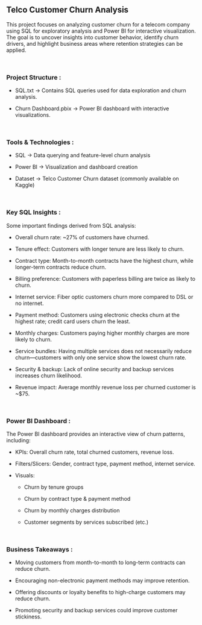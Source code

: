 ## Telco Customer Churn Analysis

This project focuses on analyzing customer churn for a telecom company using SQL for exploratory analysis and Power BI for interactive visualization. The goal is to uncover insights into customer behavior, identify churn drivers, and highlight business areas where retention strategies can be applied.

&nbsp;

### **Project Structure :**

- SQL.txt → Contains SQL queries used for data exploration and churn analysis.

- Churn Dashboard.pbix → Power BI dashboard with interactive visualizations.

&nbsp;

### **Tools & Technologies :**

- SQL → Data querying and feature-level churn analysis

- Power BI → Visualization and dashboard creation

- Dataset → Telco Customer Churn dataset (commonly available on Kaggle)

&nbsp;

### **Key SQL Insights :**

Some important findings derived from SQL analysis:

- Overall churn rate: ~27% of customers have churned.

- Tenure effect: Customers with longer tenure are less likely to churn.

- Contract type: Month-to-month contracts have the highest churn, while longer-term contracts reduce churn.

- Billing preference: Customers with paperless billing are twice as likely to churn.

- Internet service: Fiber optic customers churn more compared to DSL or no internet.

- Payment method: Customers using electronic checks churn at the highest rate; credit card users churn the least.

- Monthly charges: Customers paying higher monthly charges are more likely to churn.

- Service bundles: Having multiple services does not necessarily reduce churn—customers with only one service show the lowest churn rate.

- Security & backup: Lack of online security and backup services increases churn likelihood.

- Revenue impact: Average monthly revenue loss per churned customer is ~$75.

&nbsp;

### **Power BI Dashboard :**

The Power BI dashboard provides an interactive view of churn patterns, including:

- KPIs: Overall churn rate, total churned customers, revenue loss.

- Filters/Slicers: Gender, contract type, payment method, internet service.

- Visuals:

	- Churn by tenure groups

	- Churn by contract type & payment method
	
	- Churn by monthly charges distribution
	
	- Customer segments by services subscribed (etc.)

&nbsp;

### **Business Takeaways :**

- Moving customers from month-to-month to long-term contracts can reduce churn.

- Encouraging non-electronic payment methods may improve retention.

- Offering discounts or loyalty benefits to high-charge customers may reduce churn.

- Promoting security and backup services could improve customer stickiness.
